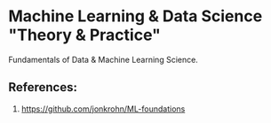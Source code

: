# Machine Learning & Data Science "Theory & Practice"
Fundamentals of Data &amp; Machine Learning Science.

## References:
1. https://github.com/jonkrohn/ML-foundations

